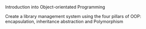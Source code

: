 Introduction into Object-orientated Programming

Create a library management system using the four
pillars of OOP: encapsulation, inheritance
abstraction and Polymorphism
